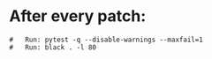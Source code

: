 # After every patch:
    #   Run: pytest -q --disable-warnings --maxfail=1
	#   Run: black . -l 80


